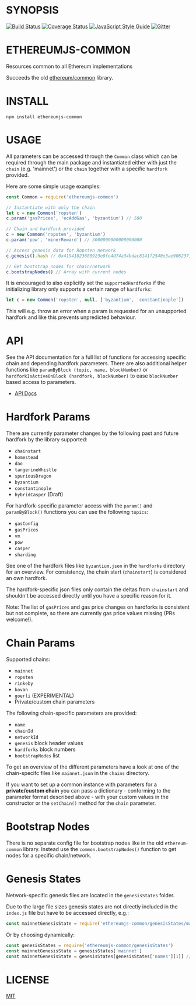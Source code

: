 # SYNOPSIS

[![Build Status](https://travis-ci.org/ethereumjs/ethereumjs-common.svg?branch=master)](https://travis-ci.org/ethereumjs/ethereumjs-common)
[![Coverage Status](https://img.shields.io/coveralls/ethereumjs/ethereumjs-common.svg?style=flat-square)](https://coveralls.io/r/ethereumjs/ethereumjs-common)
[![JavaScript Style Guide](https://img.shields.io/badge/code_style-standard-brightgreen.svg)](https://standardjs.com) 
[![Gitter](https://img.shields.io/gitter/room/ethereum/ethereumjs.svg?style=flat-square)]()

# ETHEREUMJS-COMMON
Resources common to all Ethereum implementations

Succeeds the old [ethereum/common](https://github.com/ethereumjs/common/) library.

# INSTALL
`npm install ethereumjs-common`

# USAGE

All parameters can be accessed through the ``Common`` class which can be required through the
main package and instantiated either with just the ``chain`` (e.g. 'mainnet') or the ``chain``
together with a specific ``hardfork`` provided.

Here are some simple usage examples:

```javascript
const Common = require('ethereumjs-common')

// Instantiate with only the chain
let c = new Common('ropsten')
c.param('gasPrices', 'ecAddGas', 'byzantium') // 500

// Chain and hardfork provided
c = new Common('ropsten', 'byzantium')
c.param('pow', 'minerReward') // 3000000000000000000

// Access genesis data for Ropsten network
c.genesis().hash // 0x41941023680923e0fe4d74a34bdac8141f2540e3ae90623718e47d66d1ca4a2d

// Get bootstrap nodes for chain/network
c.bootstrapNodes() // Array with current nodes
```

It is encouraged to also explicitly set the ``supportedHardforks`` if the initializing library
only supports a certain range of ``hardforks``:

```javascript
let c = new Common('ropsten', null, ['byzantium', 'constantinople'])
```

This will e.g. throw an error when a param is requested for an unsupported hardfork and
like this prevents unpredicted behaviour.

# API

See the API documentation for a full list of functions for accessing specific chain and
depending hardfork parameters. There are also additional helper functions like 
``paramByBlock (topic, name, blockNumber)`` or ``hardforkIsActiveOnBlock (hardfork, blockNumber)``
to ease ``blockNumber`` based access to parameters.

- [API Docs](./docs/index.md)


# Hardfork Params

There are currently parameter changes by the following past and future hardfork by the
library supported:

- ``chainstart``
- ``homestead``
- ``dao``
- ``tangerineWhistle``
- ``spuriousDragon``
- ``byzantium``
- ``constantinople``
- ``hybridCasper`` (Draft)


For hardfork-specific parameter access with the ``param()`` and ``paramByBlock()`` functions
you can use the following ``topics``:

- ``gasConfig``
- ``gasPrices``
- ``vm``
- ``pow``
- ``casper``
- ``sharding``

See one of the hardfork files like ``byzantium.json`` in the ``hardforks`` directory
for an overview. For consistency, the chain start (``chainstart``) is considered an own 
hardfork.

The hardfork-specific json files only contain the deltas from ``chainstart`` and
shouldn't be accessed directly until you have a specific reason for it.

Note: The list of ``gasPrices`` and gas price changes on hardforks is consistent 
but not complete, so there are currently gas price values missing (PRs welcome!).

# Chain Params

Supported chains:

- ``mainnet``
- ``ropsten``
- ``rinkeby``
- ``kovan``
- ``goerli`` (EXPERIMENTAL)
- Private/custom chain parameters

The following chain-specific parameters are provided:

- ``name``
- ``chainId``
- ``networkId``
- ``genesis`` block header values
- ``hardforks`` block numbers
- ``bootstrapNodes`` list

To get an overview of the different parameters have a look at one of the chain-specifc
files like ``mainnet.json`` in the ``chains`` directory.

If you want to set up a common instance with parameters for a **private/custom chain** you can pass a
dictionary - conforming to the parameter format described above - with your custom values in
the constructor or the ``setChain()`` method for the ``chain`` parameter.

# Bootstrap Nodes

There is no separate config file for bootstrap nodes like in the old ``ethereum-common`` library.
Instead use the ``common.bootstrapNodes()`` function to get nodes for a specific chain/network.

# Genesis States

Network-specific genesis files are located in the ``genesisStates`` folder.

Due to the large file sizes genesis states are not directly included in the ``index.js`` file
but have to be accessed directly, e.g.:

```javascript
const mainnetGenesisState = require('ethereumjs-common/genesisStates/mainnet')
```

Or by choosing dynamically:

```javascript
const genesisStates = require('ethereumjs-common/genesisStates')
const mainnetGenesisState = genesisStates['mainnet']
const mainnetGenesisState = genesisStates[genesisStates['names'][1]] // alternative via chain Id
```

# LICENSE
[MIT](https://opensource.org/licenses/MIT)
